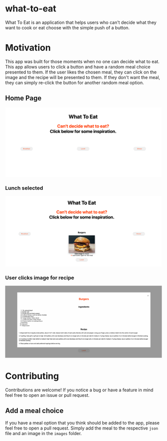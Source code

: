 # what-to-eat
What To Eat is an application that helps users who can't decide what they want to cook or eat choose with the simple push of a button.

# Motivation
This app was built for those moments when no one can decide what to eat. This app allows users to click a button and have a random meal choice presented to them. If the user likes the chosen meal, they can click on the image and the recipe will be presented to them. If they don't want the meal, they can simply re-click the button for another random meal option.

## Home Page
![home page](images/readme/home.png "Home Page")
### Lunch selected
![lunch](images/readme/lunch.png "Lunch")
### User clicks image for recipe
![recipe](images/readme/recipe.png "Recipe")

# Contributing
Contributions are welcome! If you notice a bug or have a feature in mind feel free to open an issue or pull request.
## Add a meal choice
If you have a meal option that you think should be added to the app, please feel free to open a pull request. Simply add the meal to the respective `json` file and an image in the `images` folder.

